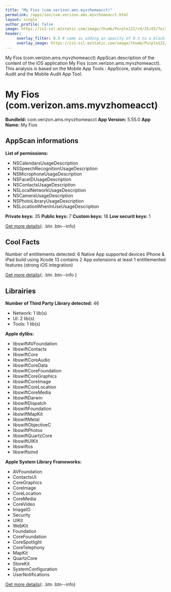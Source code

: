 ```yaml
---
title: "My Fios (com.verizon.ams.myvzhomeacct)"
permalink: /apps/ios/com.verizon.ams.myvzhomeacct.html
layout: single
author_profile: false
image: https://is1-ssl.mzstatic.com/image/thumb/Purple122/v4/25/d3/7e/25d37e05-b3f7-f990-4c80-1ac4ca01198a/AppIcon-0-0-1x_U007emarketing-0-0-0-10-0-0-sRGB-0-0-0-GLES2_U002c0-512MB-85-220-0-0.png/512x512bb.jpg
header: 
     overlay_filter: 0.5 # same as adding an opacity of 0.5 to a black background
     overlay_image: https://is1-ssl.mzstatic.com/image/thumb/Purple122/v4/25/d3/7e/25d37e05-b3f7-f990-4c80-1ac4ca01198a/AppIcon-0-0-1x_U007emarketing-0-0-0-10-0-0-sRGB-0-0-0-GLES2_U002c0-512MB-85-220-0-0.png/512x512bb.jpg
---
```

My Fios (com.verizon.ams.myvzhomeacct) AppScan description of the content of the iOS application My Fios (com.verizon.ams.myvzhomeacct). This analysis is based on the Mobile App Tools : AppScore, static analysis, Audit and the Mobile Audit App Tool.

# My Fios (com.verizon.ams.myvzhomeacct)

**BundleId:** com.verizon.ams.myvzhomeacct
**App Version:** 5.55.0
**App Name:** My Fios


## AppScan informations 

**List of permissions:** 
- NSCalendarsUsageDescription
- NSSpeechRecognitionUsageDescription
- NSMicrophoneUsageDescription
- NSFaceIDUsageDescription
- NSContactsUsageDescription
- NSLocalNetworkUsageDescription
- NSCameraUsageDescription
- NSPhotoLibraryUsageDescription
- NSLocationWhenInUseUsageDescription
  
  
**Private keys:** 35
**Public keys:** 7
**Custom keys:** 18
**Low securit keys:** 1
  
[Get more details](/pricing.html){: .btn .btn--info}

## Cool Facts

Number of entitlements detected: 6
Native App
supported devices iPhone & iPad
build using Xcode 13
contains 2 App extensions
at least 1 entitlemented features (strong iOS integration)
  
[Get more details](/pricing.html){: .btn .btn--info }

## Librairies 
**Number of Third Party Library detected:** 46
- Network: 1 lib(s)
- UI: 2 lib(s)
- Tools: 1 lib(s)


**Apple dylibs:**
- libswiftAVFoundation
- libswiftContacts
- libswiftCore
- libswiftCoreAudio
- libswiftCoreData
- libswiftCoreFoundation
- libswiftCoreGraphics
- libswiftCoreImage
- libswiftCoreLocation
- libswiftCoreMedia
- libswiftDarwin
- libswiftDispatch
- libswiftFoundation
- libswiftMapKit
- libswiftMetal
- libswiftObjectiveC
- libswiftPhotos
- libswiftQuartzCore
- libswiftUIKit
- libswiftos
- libswiftsimd


**Apple System Library Frameworks:**
- AVFoundation
- ContactsUI
- CoreGraphics
- CoreImage
- CoreLocation
- CoreMedia
- CoreVideo
- ImageIO
- Security
- UIKit
- WebKit
- Foundation
- CoreFoundation
- CoreSpotlight
- CoreTelephony
- MapKit
- QuartzCore
- StoreKit
- SystemConfiguration
- UserNotifications


  
[Get more details](/pricing.html){: .btn .btn--info}


